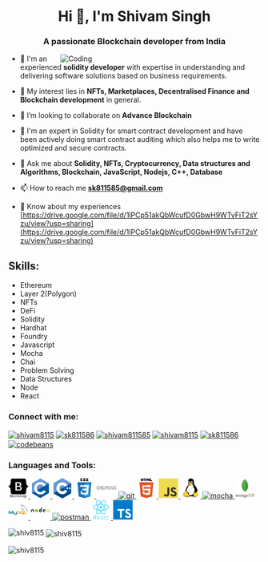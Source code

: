<h1 align="center">Hi 👋, I'm Shivam Singh</h1>
<h3 align="center">A passionate Blockchain developer from India</h3>
<img align = "right" width = "400" src="https://cdn.dribbble.com/users/1162077/screenshots/3848914/programmer.gif" alt="Coding">

- 🔭 I'm an experienced **solidity developer** with expertise in understanding and delivering software solutions based on business requirements.

- 🌱 My interest lies in **NFTs, Marketplaces, Decentralised Finance and Blockchain development** in general.

- 👯 I’m looking to collaborate on **Advance Blockchain**
- 🥇 I'm an expert in Solidity for smart contract development and have been actively doing smart contract auditing which also helps me to write optimized and secure contracts.
- 💬 Ask me about **Solidity, NFTs, Cryptocurrency, Data structures and Algorithms, Blockchain, JavaScript, Nodejs, C++, Database**

- 📫 How to reach me **sk811585@gmail.com**

- 📄 Know about my experiences [https://drive.google.com/file/d/1lPCp51akQbWcufD0GbwH9WTvFiT2sYzu/view?usp=sharing](https://drive.google.com/file/d/1lPCp51akQbWcufD0GbwH9WTvFiT2sYzu/view?usp=sharing)
## Skills:

- Ethereum
- Layer 2(Polygon)
- NFTs
- DeFi
- Solidity
- Hardhat
- Foundry
- Javascript
- Mocha
- Chai
- Problem Solving
- Data Structures
- Node
- React

<h3 align="left">Connect with me:</h3>
<p align="left">
<a href="https://linkedin.com/in/shivam8115" target="blank"><img align="center" src="https://raw.githubusercontent.com/rahuldkjain/github-profile-readme-generator/master/src/images/icons/Social/linked-in-alt.svg" alt="shivam8115" height="30" width="40" /></a>
<a href="https://www.codechef.com/users/sk811586" target="blank"><img align="center" src="https://cdn.jsdelivr.net/npm/simple-icons@3.1.0/icons/codechef.svg" alt="sk811586" height="30" width="40" /></a>
<a href="https://codeforces.com/profile/shivam811585" target="blank"><img align="center" src="https://raw.githubusercontent.com/rahuldkjain/github-profile-readme-generator/master/src/images/icons/Social/codeforces.svg" alt="shivam811585" height="30" width="40" /></a>
<a href="https://www.leetcode.com/shivam8115" target="blank"><img align="center" src="https://raw.githubusercontent.com/rahuldkjain/github-profile-readme-generator/master/src/images/icons/Social/leet-code.svg" alt="shivam8115" height="30" width="40" /></a>
<a href="https://www.hackerearth.com/sk811586" target="blank"><img align="center" src="https://raw.githubusercontent.com/rahuldkjain/github-profile-readme-generator/master/src/images/icons/Social/hackerearth.svg" alt="sk811586" height="30" width="40" /></a>
<a href="https://auth.geeksforgeeks.org/user/codebeans" target="blank"><img align="center" src="https://raw.githubusercontent.com/rahuldkjain/github-profile-readme-generator/master/src/images/icons/Social/geeks-for-geeks.svg" alt="codebeans" height="30" width="40" /></a>
</p>

<h3 align="left">Languages and Tools:</h3>
<p align="left"> <a href="https://getbootstrap.com" target="_blank" rel="noreferrer"> <img src="https://raw.githubusercontent.com/devicons/devicon/master/icons/bootstrap/bootstrap-plain-wordmark.svg" alt="bootstrap" width="40" height="40"/> </a> <a href="https://www.cprogramming.com/" target="_blank" rel="noreferrer"> <img src="https://raw.githubusercontent.com/devicons/devicon/master/icons/c/c-original.svg" alt="c" width="40" height="40"/> </a> <a href="https://www.w3schools.com/cpp/" target="_blank" rel="noreferrer"> <img src="https://raw.githubusercontent.com/devicons/devicon/master/icons/cplusplus/cplusplus-original.svg" alt="cplusplus" width="40" height="40"/> </a> <a href="https://www.w3schools.com/css/" target="_blank" rel="noreferrer"> <img src="https://raw.githubusercontent.com/devicons/devicon/master/icons/css3/css3-original-wordmark.svg" alt="css3" width="40" height="40"/> </a> <a href="https://expressjs.com" target="_blank" rel="noreferrer"> <img src="https://raw.githubusercontent.com/devicons/devicon/master/icons/express/express-original-wordmark.svg" alt="express" width="40" height="40"/> </a> <a href="https://git-scm.com/" target="_blank" rel="noreferrer"> <img src="https://www.vectorlogo.zone/logos/git-scm/git-scm-icon.svg" alt="git" width="40" height="40"/> </a> <a href="https://www.w3.org/html/" target="_blank" rel="noreferrer"> <img src="https://raw.githubusercontent.com/devicons/devicon/master/icons/html5/html5-original-wordmark.svg" alt="html5" width="40" height="40"/> </a> <a href="https://developer.mozilla.org/en-US/docs/Web/JavaScript" target="_blank" rel="noreferrer"> <img src="https://raw.githubusercontent.com/devicons/devicon/master/icons/javascript/javascript-original.svg" alt="javascript" width="40" height="40"/> </a> <a href="https://www.linux.org/" target="_blank" rel="noreferrer"> <img src="https://raw.githubusercontent.com/devicons/devicon/master/icons/linux/linux-original.svg" alt="linux" width="40" height="40"/> </a> <a href="https://mochajs.org" target="_blank" rel="noreferrer"> <img src="https://www.vectorlogo.zone/logos/mochajs/mochajs-icon.svg" alt="mocha" width="40" height="40"/> </a> <a href="https://www.mongodb.com/" target="_blank" rel="noreferrer"> <img src="https://raw.githubusercontent.com/devicons/devicon/master/icons/mongodb/mongodb-original-wordmark.svg" alt="mongodb" width="40" height="40"/> </a> <a href="https://www.mysql.com/" target="_blank" rel="noreferrer"> <img src="https://raw.githubusercontent.com/devicons/devicon/master/icons/mysql/mysql-original-wordmark.svg" alt="mysql" width="40" height="40"/> </a> <a href="https://nodejs.org" target="_blank" rel="noreferrer"> <img src="https://raw.githubusercontent.com/devicons/devicon/master/icons/nodejs/nodejs-original-wordmark.svg" alt="nodejs" width="40" height="40"/> </a> <a href="https://postman.com" target="_blank" rel="noreferrer"> <img src="https://www.vectorlogo.zone/logos/getpostman/getpostman-icon.svg" alt="postman" width="40" height="40"/> </a> <a href="https://reactjs.org/" target="_blank" rel="noreferrer"> <img src="https://raw.githubusercontent.com/devicons/devicon/master/icons/react/react-original-wordmark.svg" alt="react" width="40" height="40"/> </a> <a href="https://www.typescriptlang.org/" target="_blank" rel="noreferrer"> <img src="https://raw.githubusercontent.com/devicons/devicon/master/icons/typescript/typescript-original.svg" alt="typescript" width="40" height="40"/> </a> </p>

<p><img align="left" src="https://github-readme-stats.vercel.app/api/top-langs?username=shiv8115&show_icons=true&locale=en&layout=compact" alt="shiv8115" /></p>

<p>&nbsp;<img align="center" src="https://github-readme-stats.vercel.app/api?username=shiv8115&show_icons=true&locale=en" alt="shiv8115" /></p>

<p><img align="center" src="https://github-readme-streak-stats.herokuapp.com/?user=shiv8115&" alt="shiv8115" /></p>
